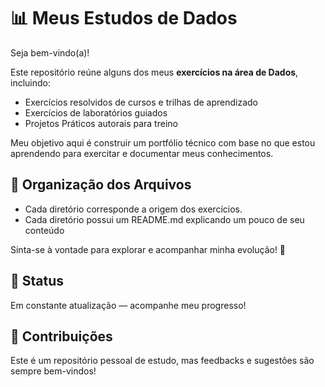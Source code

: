 # 📊 Meus Estudos de Dados

Seja bem-vindo(a)!

Este repositório reúne alguns dos meus **exercícios na área de Dados**, incluindo:

* Exercícios resolvidos de cursos e trilhas de aprendizado
* Exercícios de laboratórios guiados
* Projetos Práticos autorais para treino

Meu objetivo aqui é construir um portfólio técnico com base no que estou aprendendo para exercitar e documentar meus conhecimentos.

## 📁 Organização dos Arquivos

* Cada diretório corresponde a origem dos exercícios.
* Cada diretório possui um README.md explicando um pouco de seu conteúdo

Sinta-se à vontade para explorar e acompanhar minha evolução! 🚀

## 📌 Status
Em constante atualização — acompanhe meu progresso!

## 🤝 Contribuições
Este é um repositório pessoal de estudo, mas feedbacks e sugestões são sempre bem-vindos!
